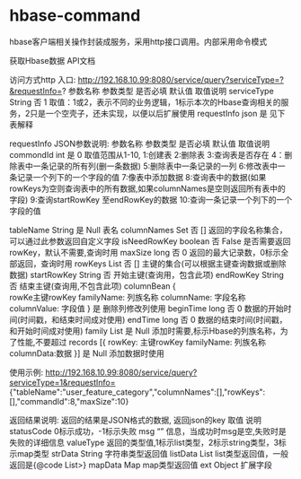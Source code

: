 # hbase-command
hbase客户端相关操作封装成服务，采用http接口调用。内部采用命令模式

获取Hbase数据 API文档


访问方式http
入口: http://192.168.10.99:8080/service/query?serviceType=?&requestInfo=?
参数名称	参数类型	是否必填	默认值	取值说明
serviceType	String	否	1	取值：1或2，表示不同的业务逻辑，1标示本次的Hbase查询相关的服务，2只是一个空壳子，还未实现，以便以后扩展使用
requestInfo	json	是		见下表解释


requestInfo  JSON参数说明:
参数名称	参数类型	是否必填	默认值	取值说明
commondId	int	是	0	取值范围从1-10,
1:创建表
2:删除表
3:查询表是否存在
4：删除表中一条记录的所有列(删一条数据)
5:删除表中一条记录的一列
6:修改表中一条记录一个列下的一个字段的值
7:像表中添加数据
8:查询表中的数据(如果rowKeys为空则查询表中的所有数据,如果columnNames是空则返回所有表中的字段)
9:查询startRowKey 至endRowKey的数据
10:查询一条记录一个列下的一个字段的值

tableName	String	是	Null	表名
columnNames	Set<String>	否	[]	返回的字段名称集合，可以通过此参数返回自定义字段
isNeedRowKey	boolean	否	False	是否需要返回rowKey，默认不需要,查询时用
maxSize	long	否	0	返回的最大记录数，0标示全部返回，查询时用
rowKeys	List<String>	否	[]	主键的集合(可以根据主键查询数据或删除数据)
startRowKey	String	否		开始主键(查询用，包含此项)
endRowKey	String	否		结束主键(查询用,不包含此项)
columnBean	{   
rowKe主键rowKey
familyName: 列族名称
columnName: 字段名称
columnValue: 字段值
 }	是		删除列修改列使用
beginTime	long	否	0	数据的开始时间(时间戳，和结束时间成对使用)
endTime	long	否	0	数据的结束时间(时间戳，和开始时间成对使用)
family	List<String>	是	Null	添加时需要,标示Hbase的列族名称，为了性能,不要超过
records	[{
rowKey: 主键rowKey
familyName: 列族名称
columnData:数据
}]	是	Null	添加数据时使用

使用示例:
http://192.168.10.99:8080/service/query?serviceType=1&requestInfo= {"tableName":"user_feature_category","columnNames":[],"rowKeys":[],"commandId":8,"maxSize":10} 


返回结果说明:
返回的结果是JSON格式的数据,
返回json的key	取值	说明
statusCode		0标示成功，-1标示失败
msg	“”	信息，当成功时msg是空,失败时是失败的详细信息
valueType		返回的类型值,1标示list类型，2标示string类型，3标示map类型
strData	String	字符串类型返回值
listData	List<?>	list类型返回值，一般返回是{@code List<Map<String,String>>}
mapData	Map<String,?>	map类型返回值
ext	Object	扩展字段


